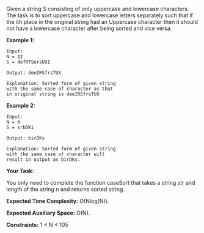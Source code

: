 Given a string S consisting of only uppercase and lowercase characters. The task is to sort uppercase and lowercase letters separately such that if the ith place in the original string had an Uppercase character then it should not have a lowercase character after being sorted and vice versa.

**Example 1:**

~~~
Input:
N = 12
S = defRTSersUXI

Output: deeIRSfrsTUX

Explanation: Sorted form of given string
with the same case of character as that
in original string is deeIRSfrsTUX
~~~

**Example 2:**

~~~
Input:
N = 6
S = srbDKi

Output: birDKs

Explanation: Sorted form of given string
with the same case of character will
result in output as birDKs.
~~~

**Your Task:**

You only need to complete the function caseSort that takes a string str and length of the string n and returns sorted string.

**Expected Time Complexity:** O(Nlog(N)).

**Expected Auxiliary Space:** O(N).

**Constraints:**
1 ≤ N ≤ 105
